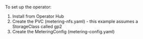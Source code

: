 To set up the operator:
1. Install from Operator Hub
2. Create the PVC (metering-nfs.yaml) - this example assumes a StorageClass called gp2
3. Create the MeteringConfig (metering-config.yaml)
